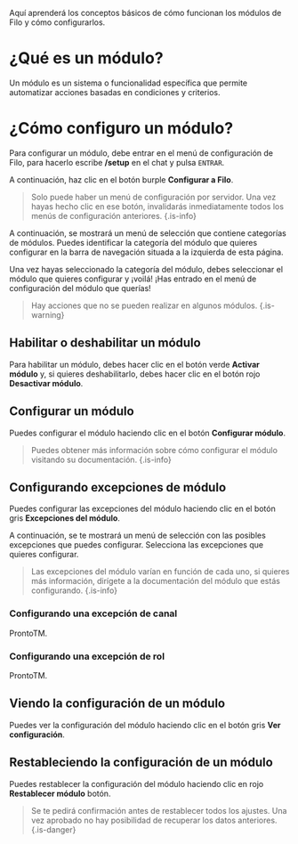 Aquí aprenderá los conceptos básicos de cómo funcionan los módulos de Filo y cómo configurarlos.

# ¿Qué es un módulo?

Un módulo es un sistema o funcionalidad específica que permite automatizar acciones basadas en condiciones y criterios.

# ¿Cómo configuro un módulo?

Para configurar un módulo, debe entrar en el menú de configuración de Filo, para hacerlo escribe **/setup** en el chat y pulsa `ENTRAR`.

A continuación, haz clic en el botón burple **Configurar a Filo**.

> Solo puede haber un menú de configuración por servidor. Una vez hayas hecho clic en ese botón, invalidarás inmediatamente todos los menús de configuración anteriores.
  {.is-info}

A continuación, se mostrará un menú de selección que contiene categorías de módulos. Puedes identificar la categoría del módulo que quieres configurar en la barra de navegación situada a la izquierda de esta página.

Una vez hayas seleccionado la categoría del módulo, debes seleccionar el módulo que quieres configurar y ¡voilá! ¡Has entrado en el menú de configuración del módulo que querías!

> Hay acciones que no se pueden realizar en algunos módulos.
  {.is-warning}

## Habilitar o deshabilitar un módulo

Para habilitar un módulo, debes hacer clic en el botón verde **Activar módulo** y, si quieres deshabilitarlo, debes hacer clic en el botón rojo **Desactivar módulo**.

## Configurar un módulo

Puedes configurar el módulo haciendo clic en el botón **Configurar módulo**.

> Puedes obtener más información sobre cómo configurar el módulo visitando su documentación.
  {.is-info}

## Configurando excepciones de módulo

Puedes configurar las excepciones del módulo haciendo clic en el botón gris **Excepciones del módulo**.

A continuación, se te mostrará un menú de selección con las posibles excepciones que puedes configurar. Selecciona las excepciones que quieres configurar.

> Las excepciones del módulo varían en función de cada uno, si quieres más información, dirígete a la documentación del módulo que estás configurando.
  {.is-info}

### Configurando una excepción de canal
ProntoTM.

### Configurando una excepción de rol
ProntoTM.

## Viendo la configuración de un módulo

Puedes ver la configuración del módulo haciendo clic en el botón gris **Ver configuración**.

## Restableciendo la configuración de un módulo

Puedes restablecer la configuración del módulo haciendo clic en rojo **Restablecer módulo** botón.

> Se te pedirá confirmación antes de restablecer todos los ajustes. Una vez aprobado no hay posibilidad de recuperar los datos anteriores.
  {.is-danger}
